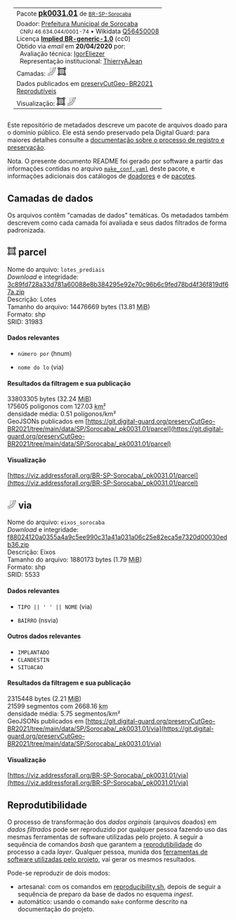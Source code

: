 <aside>
<table align="right" style="padding: 1em">
<tr><td>Pacote <a target="_git" title="link canônico para o git deste pacote" href="https://git.digital-guard.org/preserv-BR/blob/main/data/SP/Sorocaba/_pk0031.01"><big><b>pk0031.01</b></big></a> de <small><a target="_osmcodes" title="Jurisdição" href="https://osm.codes/BR-SP-Sorocaba">BR-SP-Sorocaba</a></small>
</td></tr>
<tr><td>
Doador: <a rel="external" target="_doador" href="http://www.sorocaba.sp.gov.br/">Prefeitura Municipal de Sorocaba</a>
<br/>&nbsp; <small>CNPJ 46.634.044/0001-74</small> • Wikidata <a rel="external" target="_doador" title="link descritor Wikidata do doador" href="https://www.wikidata.org/wiki/Q56450008">Q56450008</a></small><br/>
Licença <a rel="external" target="_doador" href="https://git.digital-guard.org/licenses/blob/master/reports/implied-br-generic-v1.md"><b>Implied BR-generic-1.0</b></a> (cc0)<br/>
Obtido via <i>email</i> em <b>20/04/2020</b> por:
<br/>&nbsp; Avaliação técnica: <a rel="external" target="_gitPerson" title="usuário Git" href="https://github.com/IgorEliezer">IgorEliezer</a>
<br/>&nbsp; Representação institucional: <a rel="external" target="_gitPerson" title="usuário Git" href="https://github.com/ThierryAJean">ThierryAJean</a><br/>
</td></tr>
<tr><td>Camadas: <a title="via" href="#-via"><img src="https://raw.githubusercontent.com/digital-guard/preserv/main/docs/assets/layerIcon-via.png" alt="via" width="20"/></a> <a title="parcel" href="#-parcel"><img src="https://raw.githubusercontent.com/digital-guard/preserv/main/docs/assets/layerIcon-parcel.png" alt="parcel" width="20"/></a> </td></tr>
<tr><td>Dados publicados em <a href="https://git.digital-guard.org/preservCutGeo-BR2021/tree/main/data/SP/Sorocaba/_pk0031.01">preservCutGeo-BR2021</a><br/><a href="#reprodutibilidade">Reprodutíveis</a></td></tr>
<tr><td>Visualização: <a title="parcel" href="https://viz.addressforall.org/BR-SP-Sorocaba/_pk0031.01/parcel"><img src="https://raw.githubusercontent.com/digital-guard/preserv/main/docs/assets/layerIcon-parcel.png" alt="parcel" width="20"/></a> <a title="via" href="https://viz.addressforall.org/BR-SP-Sorocaba/_pk0031.01/via"><img src="https://raw.githubusercontent.com/digital-guard/preserv/main/docs/assets/layerIcon-via.png" alt="via" width="20"/></a> </td></tr>
</table>
</aside>

<section>

Este repositório de metadados descreve um pacote de arquivos doado para o domínio público. Ele está sendo preservado pela Digital Guard: para maiores detalhes consulte a [documentação sobre o processo de registro e preservação](https://wiki.addressforall.org/doc/Documentação_Digital-guard).

Nota. O presente documento README foi gerado por software a partir das informações contidas no arquivo [`make_conf.yaml`](https://git.digital-guard.org/preserv-BR/blob/main/data/SP/Sorocaba/_pk0031.01/make_conf.yaml) deste pacote, e informações adicionais dos catálogos de [doadores](https://git.digital-guard.org/preserv-BR/blob/main/data/donor.csv) e de [pacotes](https://git.digital-guard.org/preserv-BR/blob/main/data/donatedPack.csv).

# Camadas de dados

Os arquivos contêm "camadas de dados" temáticas. Os metadados também descrevem como cada camada foi avaliada e seus dados filtrados de forma padronizada.

## <img src="https://raw.githubusercontent.com/digital-guard/preserv/main/docs/assets/layerIcon-parcel.png" alt="parcel" width="20"/> parcel

Nome do arquivo: `lotes_prediais`<br/>*Download* e integridade: [3c89fd728a33d781a60088e8b384295e92e70c96b6c9fed78bd4f36f819df67a.zip](http://dl.digital-guard.org/3c89fd728a33d781a60088e8b384295e92e70c96b6c9fed78bd4f36f819df67a.zip)<br/>Descrição: Lotes<br/>Tamanho do arquivo: 14476669 bytes (13.81 <abbr title="mebibyte">MiB</abbr>)<br/>Formato: shp<br/>SRID: 31983

#### Dados relevantes
* `número por` (hnum)

* `nome do lo` (via)

#### Resultados da filtragem e sua publicação
33803305 bytes (32.24 <abbr title="mebibyte">MiB</abbr>)<br/>175605 polígonos com 127.03 <abbr title="quilômetros quadrados">km²</abbr><br/>densidade média: 0.51 polígonos/km²<br/>GeoJSONs publicados em [https://git.digital-guard.org/preservCutGeo-BR2021/tree/main/data/SP/Sorocaba/_pk0031.01/parcel](https://git.digital-guard.org/preservCutGeo-BR2021/tree/main/data/SP/Sorocaba/_pk0031.01/parcel)

#### Visualização
[https://viz.addressforall.org/BR-SP-Sorocaba/_pk0031.01/parcel](https://viz.addressforall.org/BR-SP-Sorocaba/_pk0031.01/parcel)
## <img src="https://raw.githubusercontent.com/digital-guard/preserv/main/docs/assets/layerIcon-via.png" alt="via" width="20"/> via

Nome do arquivo: `eixos_sorocaba`<br/>*Download* e integridade: [f88024120a0355a4a9c5ee990c31a41a031a06c25e82eca5e7320d00030edb36.zip](http://dl.digital-guard.org/f88024120a0355a4a9c5ee990c31a41a031a06c25e82eca5e7320d00030edb36.zip)<br/>Descrição: Eixos<br/>Tamanho do arquivo: 1880173 bytes (1.79 <abbr title="mebibyte">MiB</abbr>)<br/>Formato: shp<br/>SRID: 5533

#### Dados relevantes
* `TIPO || ' ' || NOME` (via)

* `BAIRRO` (nsvia)

#### Outros dados relevantes
* `IMPLANTADO`
* `CLANDESTIN`
* `SITUACAO`

#### Resultados da filtragem e sua publicação
2315448 bytes (2.21 <abbr title="mebibyte">MiB</abbr>)<br/>21599 segmentos com 2668.16 <abbr title="quilômetros">km</abbr><br/>densidade média: 5.75 segmentos/km²<br/>GeoJSONs publicados em [https://git.digital-guard.org/preservCutGeo-BR2021/tree/main/data/SP/Sorocaba/_pk0031.01/via](https://git.digital-guard.org/preservCutGeo-BR2021/tree/main/data/SP/Sorocaba/_pk0031.01/via)

#### Visualização
[https://viz.addressforall.org/BR-SP-Sorocaba/_pk0031.01/via](https://viz.addressforall.org/BR-SP-Sorocaba/_pk0031.01/via)

</section>
<section>

# Reprodutibilidade

O processo de transformação dos *dados orginais* (arquivos doados) em *dados filtrados* pode ser reproduzido por qualquer pessoa fazendo uso das mesmas ferramentas de software utilizadas pelo projeto. A seguir a sequência de comandos *bash* que garantem a [reprodutibilidade](https://en.wikipedia.org/wiki/Reproducibility) do processo a cada *layer*. Qualquer pessoa, munida dos [ferramentas de software utilizadas pelo projeto](https://git.AddressForAll.org/suporte/blob/master/docs/pt/infra.md#ambientes-e-ferramentas-de-uso-geral), vai gerar os mesmos resultados.

Pode-se reproduzir de dois modos:
* artesanal: com os comandos em [reproducibility.sh](https://git.digital-guard.org/preserv-BR/blob/main/data/SP/Sorocaba/_pk0031.01/reproducibility.sh), depois de seguir a sequência de preparo da base de dados no esquema *ingest*.
* automático: usando o comando `make` conforme descrito na documentação do projeto.

</section>

